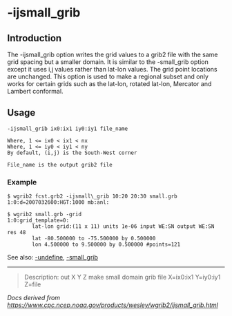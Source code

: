 # -ijsmall_grib

## Introduction

The -ijsmall_grib option writes the grid values
to a grib2 file with the same grid spacing but a smaller domain.
It is similar to the -small_grib option
except it uses i,j values rather than lat-lon values. The grid point
locations are unchanged. This option is used to make a regional subset
and only works for certain grids such as the lat-lon, rotated lat-lon, Mercator and Lambert conformal.

## Usage

```
-ijsmall_grib ix0:ix1 iy0:iy1 file_name

Where, 1 <= ix0 < ix1 < nx
Where, 1 <= iy0 < iy1 < ny
By default, (i,j) is the South-West corner

File_name is the output grib2 file
```

### Example

```
$ wgrib2 fcst.grb2 -ijsmall\_grib 10:20 20:30 small.grb
1:0:d=2007032600:HGT:1000 mb:anl:

$ wgrib2 small.grb -grid
1:0:grid_template=0:
        lat-lon grid:(11 x 11) units 1e-06 input WE:SN output WE:SN res 48
        lat -80.500000 to -75.500000 by 0.500000
        lon 4.500000 to 9.500000 by 0.500000 #points=121
```

See also: [-undefine](./undefine.md),
[-small_grib](./small_grib.md)

---

> Description: out X Y Z make small domain grib file X=ix0:ix1 Y=iy0:iy1 Z=file

_Docs derived from <https://www.cpc.ncep.noaa.gov/products/wesley/wgrib2/ijsmall_grib.html>_
